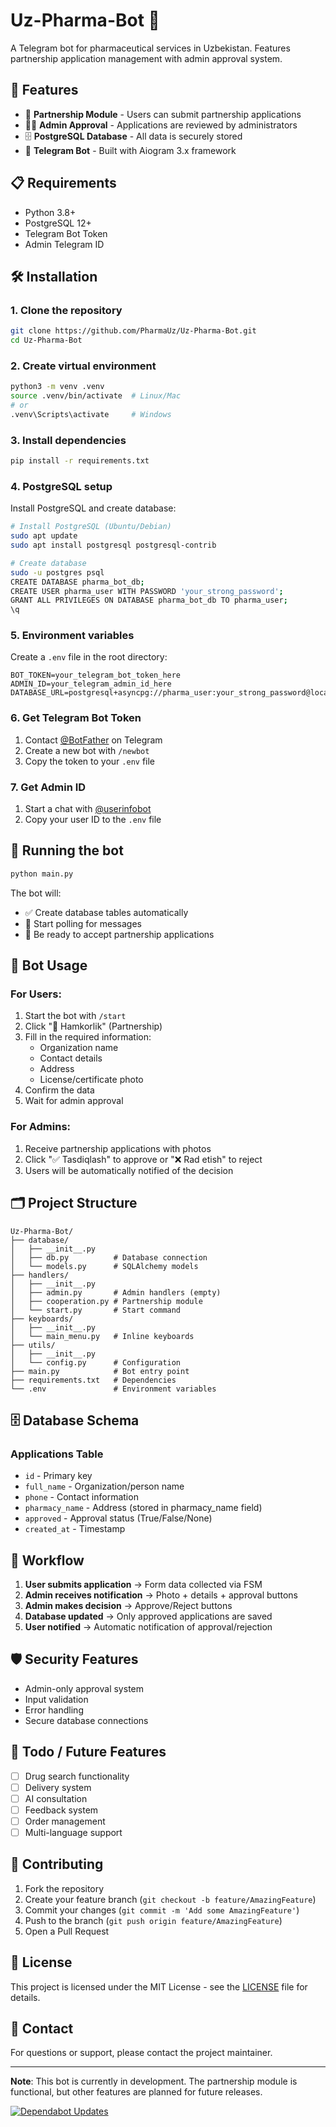 # Uz-Pharma-Bot 💊

A Telegram bot for pharmaceutical services in Uzbekistan. Features partnership application management with admin approval system.

## 🚀 Features

- 🤝 **Partnership Module** - Users can submit partnership applications
- 👨‍💼 **Admin Approval** - Applications are reviewed by administrators
- 🗄️ **PostgreSQL Database** - All data is securely stored
- 📱 **Telegram Bot** - Built with Aiogram 3.x framework

## 📋 Requirements

- Python 3.8+
- PostgreSQL 12+
- Telegram Bot Token
- Admin Telegram ID

## 🛠️ Installation

### 1. Clone the repository

```bash
git clone https://github.com/PharmaUz/Uz-Pharma-Bot.git
cd Uz-Pharma-Bot
```

### 2. Create virtual environment

```bash
python3 -m venv .venv
source .venv/bin/activate  # Linux/Mac
# or
.venv\Scripts\activate     # Windows
```

### 3. Install dependencies

```bash
pip install -r requirements.txt
```

### 4. PostgreSQL setup

Install PostgreSQL and create database:

```bash
# Install PostgreSQL (Ubuntu/Debian)
sudo apt update
sudo apt install postgresql postgresql-contrib

# Create database
sudo -u postgres psql
CREATE DATABASE pharma_bot_db;
CREATE USER pharma_user WITH PASSWORD 'your_strong_password';
GRANT ALL PRIVILEGES ON DATABASE pharma_bot_db TO pharma_user;
\q
```

### 5. Environment variables

Create a `.env` file in the root directory:

```env
BOT_TOKEN=your_telegram_bot_token_here
ADMIN_ID=your_telegram_admin_id_here
DATABASE_URL=postgresql+asyncpg://pharma_user:your_strong_password@localhost:5432/pharma_bot_db
```

### 6. Get Telegram Bot Token

1. Contact [@BotFather](https://t.me/botfather) on Telegram
2. Create a new bot with `/newbot`
3. Copy the token to your `.env` file

### 7. Get Admin ID

1. Start a chat with [@userinfobot](https://t.me/userinfobot)
2. Copy your user ID to the `.env` file

## 🚀 Running the bot

```bash
python main.py
```

The bot will:
- ✅ Create database tables automatically
- 🤖 Start polling for messages
- 📱 Be ready to accept partnership applications

## 📱 Bot Usage

### For Users:
1. Start the bot with `/start`
2. Click "🤝 Hamkorlik" (Partnership)
3. Fill in the required information:
   - Organization name
   - Contact details
   - Address
   - License/certificate photo
4. Confirm the data
5. Wait for admin approval

### For Admins:
1. Receive partnership applications with photos
2. Click "✅ Tasdiqlash" to approve or "❌ Rad etish" to reject
3. Users will be automatically notified of the decision

## 🗂️ Project Structure

```
Uz-Pharma-Bot/
├── database/
│   ├── __init__.py
│   ├── db.py          # Database connection
│   └── models.py      # SQLAlchemy models
├── handlers/
│   ├── __init__.py
│   ├── admin.py       # Admin handlers (empty)
│   ├── cooperation.py # Partnership module
│   └── start.py       # Start command
├── keyboards/
│   ├── __init__.py
│   └── main_menu.py   # Inline keyboards
├── utils/
│   ├── __init__.py
│   └── config.py      # Configuration
├── main.py            # Bot entry point
├── requirements.txt   # Dependencies
└── .env               # Environment variables
```

## 🗄️ Database Schema

### Applications Table
- `id` - Primary key
- `full_name` - Organization/person name
- `phone` - Contact information
- `pharmacy_name` - Address (stored in pharmacy_name field)
- `approved` - Approval status (True/False/None)
- `created_at` - Timestamp

## 🔄 Workflow

1. **User submits application** → Form data collected via FSM
2. **Admin receives notification** → Photo + details + approval buttons
3. **Admin makes decision** → Approve/Reject buttons
4. **Database updated** → Only approved applications are saved
5. **User notified** → Automatic notification of approval/rejection

## 🛡️ Security Features

- Admin-only approval system
- Input validation
- Error handling
- Secure database connections

## 🚧 Todo / Future Features

- [ ] Drug search functionality
- [ ] Delivery system
- [ ] AI consultation
- [ ] Feedback system
- [ ] Order management
- [ ] Multi-language support

## 🤝 Contributing

1. Fork the repository
2. Create your feature branch (`git checkout -b feature/AmazingFeature`)
3. Commit your changes (`git commit -m 'Add some AmazingFeature'`)
4. Push to the branch (`git push origin feature/AmazingFeature`)
5. Open a Pull Request

## 📝 License

This project is licensed under the MIT License - see the [LICENSE](LICENSE) file for details.

## 📧 Contact

For questions or support, please contact the project maintainer.

---

**Note**: This bot is currently in development. The partnership module is functional, but other features are planned for future releases.


[![Dependabot Updates](https://github.com/PharmaUz/Uz-Pharma-Bot/actions/workflows/dependabot/dependabot-updates/badge.svg?branch=main)](https://github.com/PharmaUz/Uz-Pharma-Bot/actions/workflows/dependabot/dependabot-updates)
